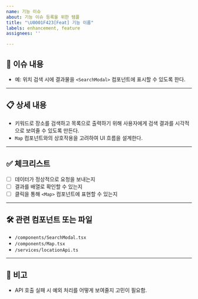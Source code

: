 ```yaml
---
name: 기능 이슈
about: 기능 이슈 등록을 위한 템플
title: "\U0001F423[Feat] 기능 이름"
labels: enhancement, feature
assignees: ''

---
```


## 📌 이슈 내용

<!-- 어떤 기능을 추가하거나 개선하려는지 간단히 설명해주세요 -->
- 예: 위치 검색 시에 결과물을 `<SearchModal>` 컴포넌트에 표시할 수 있도록 한다.

---

## 📋 상세 내용

<!-- 이 기능이 어떤 맥락에서 필요한지, 어떤 방식으로 동작해야 하는지 설명해주세요 -->
- 키워드로 장소를 검색하고 목록으로 출력하기 위해 사용자에게 검색 결과를 시각적으로 보여줄 수 있도록 만든다.
- `Map` 컴포넌트와의 상호작용을 고려하여 UI 흐름을 설계한다.

---

## ✅ 체크리스트

<!-- 아래 항목 중 완료된 항목에 체크해주세요 (x를 넣으면 체크됩니다) -->
- [ ] 데이터가 정상적으로 요청을 보내는지
- [ ] 결과를 배열로 확인할 수 있는지
- [ ] 클릭을 통해 `<Map>` 컴포넌트에 표현할 수 있는지

---

## 🛠 관련 컴포넌트 또는 파일

<!-- 수정하거나 참고해야 할 컴포넌트, 파일, 폴더 등을 명시해주세요 -->
- `/components/SearchModal.tsx`
- `/components/Map.tsx`
- `/services/locationApi.ts`

---

## 💬 비고

<!-- 추가적으로 논의할 내용이나 우려되는 점이 있다면 작성해주세요 -->
- API 호출 실패 시 예외 처리를 어떻게 보여줄지 고민이 필요함.
